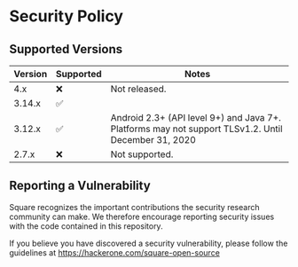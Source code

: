 Security Policy
===============

## Supported Versions

| Version | Supported  | Notes          |
| ------- | ---------- | -------------- |
| 4.x     | ❌         | Not released.  |
| 3.14.x  | ✅         |                |
| 3.12.x  | ✅         | Android 2.3+ (API level 9+) and Java 7+.  Platforms may not support TLSv1.2. Until December 31, 2020  |
| 2.7.x   | ❌         | Not supported. |


## Reporting a Vulnerability

Square recognizes the important contributions the security research community
can make. We therefore encourage reporting security issues with the code
contained in this repository.

If you believe you have discovered a security vulnerability, please follow the
guidelines at https://hackerone.com/square-open-source
